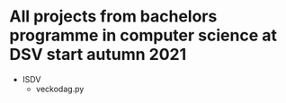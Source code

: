 <h1>All projects from bachelors programme in computer science at DSV start autumn 2021</h1>

<p>
<ul>
	<li>
	ISDV
		<ul>
			<li>veckodag.py</li>
		</ul>
	</li>
</ul>

</p>
